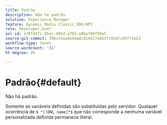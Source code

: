 ```yaml
---
title: Padrão
description: Não há padrão.
solution: Experience Manager
feature: Dynamic Media Classic,SDK/API
role: Developer,User
exl-id: a78f44fc-d5ec-485d-a7b5-a8baf06f50a5
source-git-commit: 790ce3aa4e9aadc019d17e663fc93d7c69772b23
workflow-type: tm+mt
source-wordcount: '31'
ht-degree: 0%

---
```


# Padrão{#default}

Não há padrão.

Somente as variáveis definidas são substituídas pelo servidor. Qualquer ocorrência de `$ *[!DNL name]*$` que não corresponde a nenhuma variável personalizada definida permanece literal.

